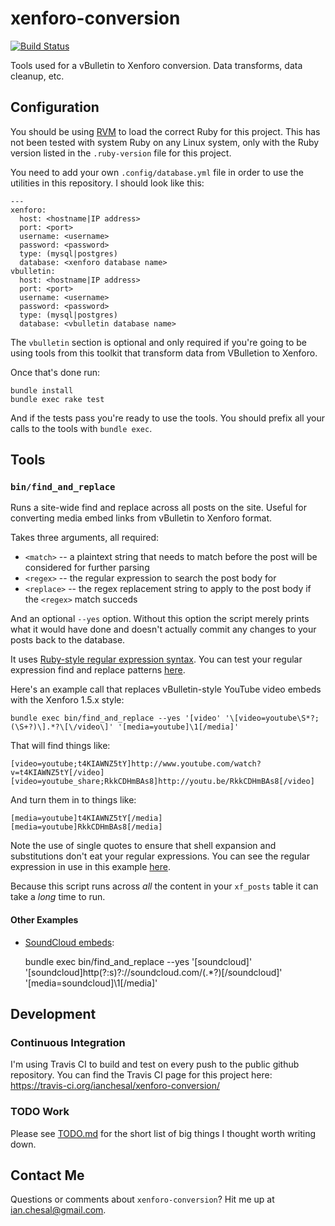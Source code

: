 # xenforo-conversion

[![Build Status](https://travis-ci.org/ianchesal/xenforo-conversion.svg?branch=master)](https://travis-ci.org/ianchesal/xenforo-conversion)

Tools used for a vBulletin to Xenforo conversion. Data transforms, data cleanup, etc.

## Configuration

You should be using [RVM](https://rvm.io) to load the correct Ruby for this project. This has not been tested with system Ruby on any Linux system, only with the Ruby version listed in the `.ruby-version` file for this project.

You need to add your own `.config/database.yml` file in order to use the utilities in this repository. I should look like this:

    ---
    xenforo:
      host: <hostname|IP address>
      port: <port>
      username: <username>
      password: <password>
      type: (mysql|postgres)
      database: <xenforo database name>
    vbulletin:
      host: <hostname|IP address>
      port: <port>
      username: <username>
      password: <password>
      type: (mysql|postgres)
      database: <vbulletin database name>

The `vbulletin` section is optional and only required if you're going to be using tools from this toolkit that transform data from VBulletion to Xenforo.

Once that's done run:

    bundle install
    bundle exec rake test

And if the tests pass you're ready to use the tools. You should prefix all your calls to the tools with `bundle exec`.

## Tools

### `bin/find_and_replace`

Runs a site-wide find and replace across all posts on the site. Useful for converting media embed links from vBulletin to Xenforo format.

Takes three arguments, all required:

* `<match>` -- a plaintext string that needs to match before the post will be considered for further parsing
* `<regex>` -- the regular expression to search the post body for
* `<replace>` -- the regex replacement string to apply to the post body if the `<regex>` match succeds

And an optional `--yes` option. Without this option the script merely prints what it would have done and doesn't actually commit any changes to your posts back to the database.

It uses [Ruby-style regular expression syntax](http://ruby-doc.org/core-2.2.0/Regexp.html). You can test your regular expression find and replace patterns [here](http://rubular.com).

Here's an example call that replaces vBulletin-style YouTube video embeds with the Xenforo 1.5.x style:

    bundle exec bin/find_and_replace --yes '[video' '\[video=youtube\S*?;(\S+?)\].*?\[\/video\]' '[media=youtube]\1[/media]'

That will find things like:

    [video=youtube;t4KIAWNZ5tY]http://www.youtube.com/watch?v=t4KIAWNZ5tY[/video]
    [video=youtube_share;RkkCDHmBAs8]http://youtu.be/RkkCDHmBAs8[/video]

And turn them in to things like:

    [media=youtube]t4KIAWNZ5tY[/media]
    [media=youtube]RkkCDHmBAs8[/media]

Note the use of single quotes to ensure that shell expansion and substitutions don't eat your regular expressions. You can see the regular expression in use in this example [here](http://rubular.com/r/PNHAYTa65L).

Because this script runs across _all_ the content in your `xf_posts` table it can take a _long_ time to run.

#### Other Examples

* [SoundCloud embeds](http://rubular.com/r/6zaWwlpS1L):

    bundle exec bin/find_and_replace --yes '[soundcloud]' '\[soundcloud\]http(?:s)?:\/\/soundcloud\.com\/(.*?)\[\/soundcloud\]' '[media=soundcloud]\1[/media]'

## Development

### Continuous Integration

I'm using Travis CI to build and test on every push to the public github repository. You can find the Travis CI page for this project here: https://travis-ci.org/ianchesal/xenforo-conversion/

### TODO Work

Please see [TODO.md](TODO.md) for the short list of big things I thought worth writing down.

## Contact Me

Questions or comments about `xenforo-conversion`? Hit me up at ian.chesal@gmail.com.

